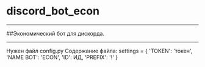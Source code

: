 # discord_bot_econ
***
##Экономический бот для дискорда.
***
Нужен файл config.py
Содержание файла:
settings = {
    'TOKEN': 'токен',
    'NAME BOT': 'ECON',
    'ID': ИД,
    'PREFIX': '!'
}

